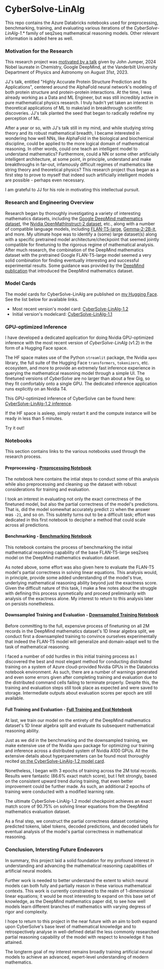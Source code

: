 # CyberSolve-LinAlg
This repo contains the Azure Databricks notebooks used for preprocessing, benchmarking, training, and evaluating various iterations of the *CyberSolve-LinAlg-1.** family of seq2seq mathematical reasoning models. Other relevant information is added here as well.

### Motivation for the Research

This research project was [motivated by a talk](https://as.vanderbilt.edu/physics-astronomy/colloquium-john-jumper/) given by John Jumper, 2024 Nobel laureate in Chemistry, Google DeepMind, at the Vanderbilt University Department of Physics and Astronomy on August 31st, 2023. 

JJ's talk, entitled "Highly Accurate Protein Structure Prediction and Its Applications", centered around the AlphaFold neural network's modeling of both protein structure and protein-protein interactions. At the time, I was already working as a Data and ML Engineer, but was still incredibly active in pure mathematical physics research. I truly hadn't yet taken an interest in theoretical applications of ML to make/aid in breakthrough scientific discoveries. JJ's talk planted the seed that began to radically redefine my perception of ML.

After a year or so, with JJ's talk still in my mind, and while studying string theory and its robust mathematical breadth, I became interested in wondering how well NNs, like AlphaFold in the biological and biochemical discipline, could be applied to the more logical domain of mathematical reasoning. In other words, could one teach an intelligent model to understand mathematics? Furthermore, could a NN or some other artificially intelligent architecture, at some point, in principle, understand and make breakthroughs in far-out, infamously difficult regimes of mathematics like string theory and theoretical physics? This research project thus began as a first step to prove to myself that indeed such artificially intelligent models are possible - perhaps even necessary.

I am grateful to JJ for his role in motivating this intellectual pursuit.

### Research and Engineering Overview

Research began by thoroughly investigating a variety of interesting mathematics datasets, including the [Google DeepMind mathematics dataset](https://huggingface.co/datasets/deepmind/math_dataset), the [Nvidia OpenMathInstruct-2 dataset](https://huggingface.co/datasets/nvidia/OpenMathInstruct-2), etc., along with a number of compatible language models, including [FLAN-T5-large](https://huggingface.co/google/flan-t5-large), [Gemma-2-2B-it](https://huggingface.co/google/gemma-2-2b-it), and more. My ultimate hope was to identify a (some) large dataset(s) along with a specific pretrained model architecture/checkpoint that seemed jointly compatible for finetuning to the rigorous regime of mathematical analysis. After much research, the combination of the DeepMind mathematics dataset with the pretrained Google FLAN-T5-large model seemed a very solid combination for finding eventually interesting and successful experimental results. Some guidance was provided by the [DeepMind publication](https://arxiv.org/abs/1904.01557) that introduced the DeepMind mathematics dataset.


### Model Cards

The model cards for CyberSolve-LinAlg are published on [my Hugging Face](https://huggingface.co/MarioBarbeque). See the list below for available links.
- Most recent version's model card: [CyberSolve-LinAlg-1.2](https://huggingface.co/MarioBarbeque/CyberSolve-LinAlg-1.2)
- Initial version's modelcard: [CyberSolve-LinAlg-1.1](https://huggingface.co/MarioBarbeque/CyberSolve-LinAlg-1.1)

### GPU-optimized Inference

I have developed a dedicated application for doing Nvidia GPU-optimized inference with the most recent version of *CyberSolve-LinAlg* (v1.2) in the form of a Hugging Face space. 

The HF space makes use of the Python `streamlit` package, the Nvidia `apex` library, the full suite of the Hugging Face `transformers`, `tokenizers`, etc. ecosystem, and more to provide an extremely fast inference experience in querying the mathematical reasoning model through a simple UI. The finetuned versions of *CyberSolve* are no larger than about a few Gig, so they fit comfortably onto a single GPU. The dedicated inference application runs explicitly on an Nvidia T4.

This GPU-optimized inference of CyberSolve can be found here: [CyberSolve-LinAlg-1.2 inference](https://huggingface.co/spaces/MarioBarbeque/CyberSolveLinAlg1.2). 

If the HF space is asleep, simply restart it and the compute instance will be ready in less than 5 minutes.

Try it out!

### Notebooks

This section contains links to the various notebooks used through the research process.

#### Preprocessing - [Preprocessing Notebook](https://github.com/johngrahamreynolds/CyberSolve-LinAlg/blob/main/preprocessing_and_inspection.ipynb)

The notebook here contains the intial steps to conduct some of this analysis while also preprocessing and cleaning up the dataset with robust considerations for training and evaluation. 

I took an interest in evaluating not only the exact correctness of the finetuned model, but also the partial correctness of the model's predictions. That is, did the model somewhat accurately predict `21` when the answer was `-21`, and so on. This subtelty turns out to be a difficult task; effort was dedicated in this first notebook to decipher a method that could scale across all predictions.

#### Benchmarking - [Benchmarking Notebook](https://github.com/johngrahamreynolds/CyberSolve-LinAlg/blob/main/benchmarking.ipynb)

This notebook contains the process of benchmarking the initial mathematical reasoning capability of the base FLAN-T5-large seq2seq model on the DeepMind mathematics evaluation dataset. 

As noted above, some effort was also given here to evaluate the FLAN-T5 model's partial correctness in solving linear equations. This analysis would, in principle, provide some added understanding of the model's true, underlying mathematical reasoning ability beyond just the exactness score. Given the difficult nature of this task, I make a few notes about the struggle with defining this process sysmetically and proceed preliminarily with analysis of the exactness alone. My interest to return to this analysis later on persists nonetheless.

#### Downsampled Training and Evaluation - [Downsampled Training Notebook](https://github.com/johngrahamreynolds/CyberSolve-LinAlg/blob/main/downsampled_training.ipynb)

Before committing to the full, expensive process of finetuning on all 2M records in the DeepMind mathematics dataset's 1D linear algebra split, we conduct first a downsampled training to convince ourselves experimentally that indeed the FLAN-T5 model will generalize and domain-adapt well to the task of mathematical reasoning. 

I faced a number of odd hurdles in this initial training process as I discovered the best and most elegant method for conducting distributed training on a system of Azure cloud-provided Nvidia GPUs in the Databricks notebook environment. As such, there are a number of warnings generated and even some errors given after completing training and evaluation due to the distributed command cells failing to terminate properly. Despite this, the training and evaluation steps still took place as expected and were saved to storage. Intermediate outputs about evaluation scores per epoch are still available.

#### Full Training and Evaluation - [Full Training and Eval Notebook](https://github.com/johngrahamreynolds/CyberSolve-LinAlg/blob/main/full_training_and_eval.ipynb)

At last, we train our model on the entirety of the DeepMind mathematics dataset's 1D linear algebra split and evaluate its subsequent mathematical reasoning ability.

Just as we did in the benchmarking and the downsampled training, we make extensive use of the Nvidia `apex` package for optimizing our training and inference across a distributed system of Nvidia A100 GPUs. All the extensive details about hyperparemeters can be found most thoroughly recited [on the CyberSolve-LinAlg-1.2 model card](https://huggingface.co/MarioBarbeque/CyberSolve-LinAlg-1.2). 

Nonetheless, I began with 3 epochs of training across the 2M total records. Results were fantastic (86.6% exact match score), but I felt strongly, based on the consistent upward trend during training, that even better improvement could be further made. As such, an additional 2 epochs of training were conducted with a modified learning rate. 

The ultimate CyberSolve-LinAlg-1.2 model checkpoint achieves an exact match score of 90.75% on solving linear equations from the DeepMind mathematics evaluation dataset.

As a final step, we construct the partial correctness dataset containing predicted tokens, label tokens, decoded predictions, and decoded labels for eventual analysis of the model's partial correctness in mathematical reasoning. 

### Conclusion, Intersting Future Endeavors

In summary, this project laid a solid foundation for my profound interest in understanding and advancing the mathematical reasoning capabilities of artificial neural models. 

Further work is needed to better understand the extent to which neural models can both fully and partially reason in these various mathematical contexts. This work is currently constrained to the realm of 1-dimensional linear equations; it would be most interesting to expand on this base set of knowledge, as the DeepMind mathematics paper did, to see how well models learn different branches of mathematics with varying degress of rigor and complexity. 

I hope to return to this project in the near future with an aim to both expand upon CyberSolve's base level of mathematical knowledge and to retrospectively analyse in well-defined detail the less commonly researched partial reasoning capability of the model with respect to knowledge it has attained.

The longterm goal of my interest remains broadly training artificial neural models to achieve an advanced, expert-level understanding of modern mathematics.

